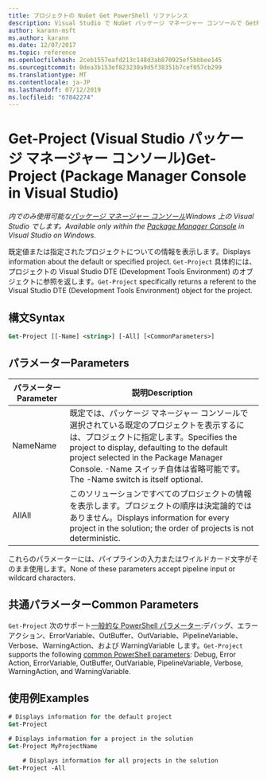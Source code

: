 ```yaml
---
title: プロジェクトの NuGet Get PowerShell リファレンス
description: Visual Studio で NuGet パッケージ マネージャー コンソールで GetProject PowerShell コマンドのリファレンスです。
author: karann-msft
ms.author: karann
ms.date: 12/07/2017
ms.topic: reference
ms.openlocfilehash: 2ceb1557eafd213c148d3ab870925ef5bbbee145
ms.sourcegitcommit: 0dea3b153ef823230a9d5f38351b7cef057cb299
ms.translationtype: MT
ms.contentlocale: ja-JP
ms.lasthandoff: 07/12/2019
ms.locfileid: "67842274"
---
```

# <a name="get-project-package-manager-console-in-visual-studio"></a><span data-ttu-id="69dc1-103">Get-Project (Visual Studio パッケージ マネージャー コンソール)</span><span class="sxs-lookup"><span data-stu-id="69dc1-103">Get-Project (Package Manager Console in Visual Studio)</span></span>

<span data-ttu-id="69dc1-104">*内でのみ使用可能な[パッケージ マネージャー コンソール](package-manager-console.md)Windows 上の Visual Studio でします。*</span><span class="sxs-lookup"><span data-stu-id="69dc1-104">*Available only within the [Package Manager Console](package-manager-console.md) in Visual Studio on Windows.*</span></span>

<span data-ttu-id="69dc1-105">既定値または指定されたプロジェクトについての情報を表示します。</span><span class="sxs-lookup"><span data-stu-id="69dc1-105">Displays information about the default or specified project.</span></span> <span data-ttu-id="69dc1-106">`Get-Project` 具体的には、プロジェクトの Visual Studio DTE (Development Tools Environment) のオブジェクトに参照を返します。</span><span class="sxs-lookup"><span data-stu-id="69dc1-106">`Get-Project` specifically returns a referent to the Visual Studio DTE (Development Tools Environment) object for the project.</span></span>

## <a name="syntax"></a><span data-ttu-id="69dc1-107">構文</span><span class="sxs-lookup"><span data-stu-id="69dc1-107">Syntax</span></span>

```ps
Get-Project [[-Name] <string>] [-All] [<CommonParameters>]
```

## <a name="parameters"></a><span data-ttu-id="69dc1-108">パラメーター</span><span class="sxs-lookup"><span data-stu-id="69dc1-108">Parameters</span></span>

| <span data-ttu-id="69dc1-109">パラメーター</span><span class="sxs-lookup"><span data-stu-id="69dc1-109">Parameter</span></span> | <span data-ttu-id="69dc1-110">説明</span><span class="sxs-lookup"><span data-stu-id="69dc1-110">Description</span></span> |
| --- | --- |
| <span data-ttu-id="69dc1-111">Name</span><span class="sxs-lookup"><span data-stu-id="69dc1-111">Name</span></span> | <span data-ttu-id="69dc1-112">既定では、パッケージ マネージャー コンソールで選択されている既定のプロジェクトを表示するには、プロジェクトに指定します。</span><span class="sxs-lookup"><span data-stu-id="69dc1-112">Specifies the project to display, defaulting to the default project selected in the Package Manager Console.</span></span> <span data-ttu-id="69dc1-113">-Name スイッチ自体は省略可能です。</span><span class="sxs-lookup"><span data-stu-id="69dc1-113">The -Name switch is itself optional.</span></span> |
| <span data-ttu-id="69dc1-114">All</span><span class="sxs-lookup"><span data-stu-id="69dc1-114">All</span></span> | <span data-ttu-id="69dc1-115">このソリューションですべてのプロジェクトの情報を表示します。プロジェクトの順序は決定論的ではありません。</span><span class="sxs-lookup"><span data-stu-id="69dc1-115">Displays information for every project in the solution; the order of projects is not deterministic.</span></span> |

<span data-ttu-id="69dc1-116">これらのパラメーターには、パイプラインの入力またはワイルドカード文字がそのまま使用します。</span><span class="sxs-lookup"><span data-stu-id="69dc1-116">None of these parameters accept pipeline input or wildcard characters.</span></span>

## <a name="common-parameters"></a><span data-ttu-id="69dc1-117">共通パラメーター</span><span class="sxs-lookup"><span data-stu-id="69dc1-117">Common Parameters</span></span>

<span data-ttu-id="69dc1-118">`Get-Project` 次のサポート[一般的な PowerShell パラメーター](http://go.microsoft.com/fwlink/?LinkID=113216):デバッグ、エラー アクション、ErrorVariable、OutBuffer、OutVariable、PipelineVariable、Verbose、WarningAction、および WarningVariable します。</span><span class="sxs-lookup"><span data-stu-id="69dc1-118">`Get-Project` supports the following [common PowerShell parameters](http://go.microsoft.com/fwlink/?LinkID=113216): Debug, Error Action, ErrorVariable, OutBuffer, OutVariable, PipelineVariable, Verbose, WarningAction, and WarningVariable.</span></span>

## <a name="examples"></a><span data-ttu-id="69dc1-119">使用例</span><span class="sxs-lookup"><span data-stu-id="69dc1-119">Examples</span></span>

```ps
# Displays information for the default project
Get-Project

# Displays information for a project in the solution
Get-Project MyProjectName

    # Displays information for all projects in the solution
Get-Project -All
```